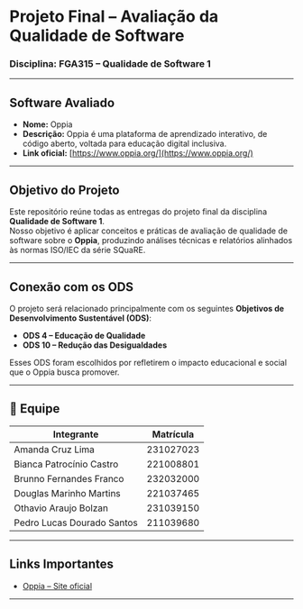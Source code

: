 # Projeto Final – Avaliação da Qualidade de Software  
### Disciplina: FGA315 – Qualidade de Software 1  

---

## Software Avaliado
- **Nome:** Oppia  
- **Descrição:** Oppia é uma plataforma de aprendizado interativo, de código aberto, voltada para educação digital inclusiva.  
- **Link oficial:** [https://www.oppia.org/](https://www.oppia.org/)

---

## Objetivo do Projeto
Este repositório reúne todas as entregas do projeto final da disciplina **Qualidade de Software 1**.  
Nosso objetivo é aplicar conceitos e práticas de avaliação de qualidade de software sobre o **Oppia**, produzindo análises técnicas e relatórios alinhados às normas ISO/IEC da série SQuaRE.  

---

## Conexão com os ODS
O projeto será relacionado principalmente com os seguintes **Objetivos de Desenvolvimento Sustentável (ODS)**:  

- **ODS 4 – Educação de Qualidade**  
- **ODS 10 – Redução das Desigualdades**  

Esses ODS foram escolhidos por refletirem o impacto educacional e social que o Oppia busca promover.  

---

## 👥 Equipe
| Integrante | Matrícula |
|------------|-------------------|
| Amanda Cruz Lima | 231027023 |
| Bianca Patrocínio Castro | 221008801 |
| Brunno Fernandes Franco | 232032000 |
| Douglas Marinho Martins | 221037465 |
| Othavio Araujo Bolzan | 231039150 |
| Pedro Lucas Dourado Santos | 211039680 |

---

## Links Importantes
- [Oppia – Site oficial](https://www.oppia.org/)
---
